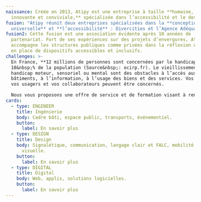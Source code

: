 ```yaml
---
naissance: Créée en 2013, Atipy est une entreprise à taille **humaine, réactive,
  innovante et conviviale,** spécialisée dans l’accessibilité et le design.
fusion: "Atipy réunit deux entreprises spécialisées dans la **conception
  universelle** et **l’accessibilité** : Divercities et l’Agence Adéquat."
fusion2: Cette fusion est une association évidente après 10 années de
  partenariat. Fort de ses expériences sur des projets d’envergures, Atipy
  accompagne les structures publiques comme privées dans la réflexion et la mise
  en place de dispositifs accessibles et inclusifs.
challenges: >-
  En France, **12 millions de personnes sont concernées par le handicap,** soit
  18&nbsp;% de la population (Source&nbsp;: ocirp.fr). Le vieillissement, le
  handicap moteur, sensoriel ou mental sont des obstacles à l’accès aux
  bâtiments, à l’information, à l’usage des biens et des services. Vos clients,
  vos usagers et vos collaborateurs peuvent être concernés.

  Nous vous proposons une offre de service et de formation visant à rendre vos équipements, dispositifs et supports de communication accessibles au plus grand nombre. Nous aimons transmettre et partager notre connaissance de la conception universelle, des enjeux d’accessibilité et d’orientation. Nous prenons soin de créer des solutions qui vous sont propres.
cards:
  - type: ENGINEER
    title: Ingénierie
    body: Cadre bâti, espace public, transports, événementiel.
    button:
      label: En savoir plus
  - type: DESIGN
    title: Design
    body: Signalétique, communication, langage clair et FALC, mobilité, identité
      visuelle.
    button:
      label: En savoir plus
  - type: DIGITAL
    title: Digital
    body: Web, applis, solutions logicielles.
    button:
      label: En savoir plus
---
```

